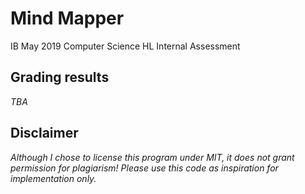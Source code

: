 # Mind Mapper
IB May 2019 Computer Science HL Internal Assessment

## Grading results
*TBA*

## Disclaimer
*Although I chose to license this program under MIT, it does not grant permission for plagiarism!*
*Please use this code as inspiration for implementation only.*
